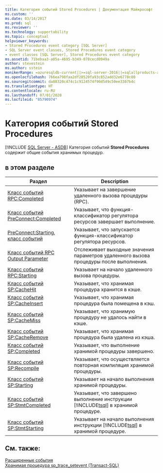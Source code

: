 ```yaml
---
title: Категория событий Stored Procedures | Документация Майкрософт
ms.custom: ''
ms.date: 03/14/2017
ms.prod: sql
ms.reviewer: ''
ms.technology: supportability
ms.topic: conceptual
helpviewer_keywords:
- Stored Procedures event category [SQL Server]
- SQL Server event classes, Stored Procedures event category
- event classes [SQL Server], Stored Procedures event category
ms.assetid: 71bebaa3-a05a-4695-b349-078cecd0949a
author: stevestein
ms.author: sstein
monikerRange: =azuresqldb-current||>=sql-server-2016||=sqlallproducts-allversions||>=sql-server-linux-2017||=azuresqldb-mi-current
ms.openlocfilehash: 766ea798faa2df28520fa93c852add32e6778c80
ms.sourcegitcommit: da88320c474c1c9124574f90d549c50ee3387b4c
ms.translationtype: HT
ms.contentlocale: ru-RU
ms.lasthandoff: 07/01/2020
ms.locfileid: "85790974"
---
```

# <a name="stored-procedures-event-category"></a>Категория событий Stored Procedures
[!INCLUDE [SQL Server - ASDB](../../includes/applies-to-version/sql-asdb.md)]
  Категория событий **Stored Procedures** содержит общие события хранимых процедур.  
  
## <a name="in-this-section"></a>в этом разделе  
  
|Раздел|Description|  
|-----------|-----------------|  
|[Класс событий RPC:Completed](../../relational-databases/event-classes/rpc-completed-event-class.md)|Указывает на завершение удаленного вызова процедуры (RPC).|  
|[Класс событий PreConnect:Completed](../../relational-databases/event-classes/preconnect-completed-event-class.md)|Указывает, что функция-классификатор регулятора ресурсов завершает выполнение.|  
|[PreConnect:Starting, класс событий](../../relational-databases/event-classes/preconnect-starting-event-class.md)|Указывает, что запускается функция-классификатор регулятора ресурсов.|  
|[Класс событий RPC Output Parameter](../../relational-databases/event-classes/rpc-output-parameter-event-class.md)|Отслеживает выходные значения параметров удаленного вызова процедуры после выполнения.|  
|[Класс событий RPC:Starting](../../relational-databases/event-classes/rpc-starting-event-class.md)|Указывает на начало удаленного вызова процедуры.|  
|[Класс событий SP:CacheHit](../../relational-databases/event-classes/sp-cachehit-event-class.md)|Указывает, что хранимая процедура хранится в кэше.|  
|[Класс событий SP:CacheInsert](../../relational-databases/event-classes/sp-cacheinsert-event-class.md)|Указывает, что хранимая процедура была помещена в кэш.|  
|[Класс событий SP:CacheMiss](../../relational-databases/event-classes/sp-cachemiss-event-class.md)|Указывает, что хранимую процедуру не удалось найти в кэше.|  
|[Класс событий SP:CacheRemove](../../relational-databases/event-classes/sp-cacheremove-event-class.md)|Указывает, что хранимая процедура была удалена из кэша.|  
|[Класс событий SP:Completed](../../relational-databases/event-classes/sp-completed-event-class.md)|Указывает, что выполнение хранимой процедуры завершено.|  
|[Класс событий SP:Recompile](../../relational-databases/event-classes/sp-recompile-event-class.md)|Указывает, что осуществляется повторная компиляция хранимой процедуры.|  
|[Класс событий SP:Starting](../../relational-databases/event-classes/sp-starting-event-class.md)|Указывает на начало выполнения хранимой процедуры.|  
|[Класс событий SP:StmtCompleted](../../relational-databases/event-classes/sp-stmtcompleted-event-class.md)|Указывает, что завершено выполнение инструкции [!INCLUDE[tsql](../../includes/tsql-md.md)] в хранимой процедуре.|  
|[Класс событий SP:StmtStarting](../../relational-databases/event-classes/sp-stmtstarting-event-class.md)|Указывает на начало выполнения инструкции [!INCLUDE[tsql](../../includes/tsql-md.md)] в хранимой процедуре.|  
  
## <a name="see-also"></a>См. также:  
 [Расширенные события](../../relational-databases/extended-events/extended-events.md)   
 [Хранимая процедура sp_trace_setevent (Transact-SQL)](../../relational-databases/system-stored-procedures/sp-trace-setevent-transact-sql.md)  
  
  
